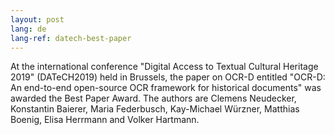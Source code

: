 ```yaml
---
layout: post
lang: de
lang-ref: datech-best-paper
---
```


At the international conference "Digital Access to Textual Cultural Heritage 2019" (DATeCH2019) held in Brussels, the paper on OCR-D entitled "OCR-D: An end-to-end open-source OCR framework for historical documents" was awarded the Best Paper Award. The authors are Clemens Neudecker, Konstantin Baierer, Maria Federbusch, Kay-Michael Würzner, Matthias Boenig, Elisa Herrmann and Volker Hartmann.

